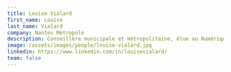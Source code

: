 ```yaml
---
title: Louise Vialard
first_name: Louise
last_name: Vialard
company: Nantes Métropole
description: Conseillère municipale et métropolitaine, élue au Numérique Responsable, à l’e-citoyenneté et à l’Open Data
image: /assets/images/people/louise-vialard.jpg
linkedin: https://www.linkedin.com/in/louisevialard/
team: false
---
```

